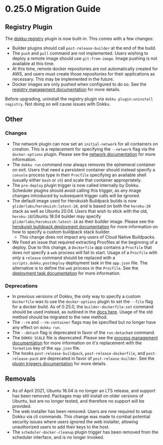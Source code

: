 # 0.25.0 Migration Guide

## Registry Plugin

The [dokku-registry](https://github.com/dokku/dokku-registry) plugin is now built-in. This comes with a few changes:

- Builder plugins should call `post-release-builder` at the end of the build.
- The `push` and `pull` command are not implemented. Users wishing to deploy a remote image should use `git:from-image`. Image pushing is not available at this time.
- At this time, remote docker repositories are not automatically created for AWS, and users must create those repositories for their applications as necessary. This may be implemented in the future.
- Docker images are only pushed when configured to do so. See the [registry management documentation](/docs/advanced-usage/registry-management.md) for more details.

Before upgrading, uninstall the registry plugin via `dokku plugin:uninstall registry`. Not doing so will cause issues with Dokku.

## Other

### Changes

- The network plugin can now set an `initial-network` for all containers on creation. This is a replacement for specifying the `--network` flag via the `docker-options` plugin. Please see the [network documentation](/docs/networking/network.md#attaching-an-app-to-a-network) for more information.
- The `dokku run` command now always removes the ephemeral container on exit. Users that need a persistent container should instead specify a `console` process type in their `Procfile` specifying an available shell (usually either `bash` or `sh`) and scale that container appropriately.
- The `pre-deploy` plugin trigger is now called internally by Dokku. Scheduler plugins should avoid calling this trigger, as any image changes introduced by subsequent trigger calls will be ignored.
- The default image used for Herokuish Buildpack builds is now `gliderlabs/herokuish:latest-20`, and is based on both the `heroku-20` stack as well as Ubuntu 20.04. Users that wish to stick with the old, `heroku-18`/Ubuntu 18.04 builder may specify `gliderlabs/herokuish:latest-18` as their builder image. Please see the [herokuish buildpack deployment documentation](/docs/deployment/builders/herokuish-buildpacks.md#customizing-the-buildpack-stack-builder) for more information on how to specify a custom buildpack stack builder.
  - This change does not impact any users of Cloud Native Buildpacks.
- We fixed an issue that required extracting Procfiles at the beginning of a deploy. Due to this change, a `Dockerfile` app contains a `Procfile` that does not specify a `web` process will fail to start. Usage of a `Procfile` with _only_ a `release` command should be replaced with a `scripts.dokku.postdeploy` deployment task in the `app.json` file. The alternative is to define the `web` process in the `Procfile`. See the [deployment task documentation](/docs/advanced-usage/deployment-tasks.md) for more information.

### Deprecations

- In previous versions of Dokku, the only way to specify a custom `Dockerfile` was to use the `docker-options` plugin to set the `--file` flag for a docker build. As of 0.25.0, the `builder-dockerfile:set` command should be used instead, as outlined in the [docs here](/docs/deployment/builders/dockerfiles.md#changingthe-dockerfile-location). Usage of the old method should be migrated to the new method.
- The `--rm` and `--rm-container` flags may be specified but no longer have any effect on `dokku run`.
- The `--detach` flag is deprecated in favor of the `run:detached` command.
- The `DOKKU_SCALE` file is deprecated. Please see the [process management documentation](/docs/processes/process-management.md#manually-managing-process-scaling) for more information on it's replacement with the `formation` key of the `app.json` file.
- The hooks `post-release-buildpack`, `post-release-dockerfile`, and `post-release-pack` are deprecated in favor of `post-release-builder`. See the [plugin triggers documentation](https://dokku.com/docs/development/plugin-triggers/#post-release-builder) for more details.

## Removals

- As of April 2021, Ubuntu 16.04 is no longer an LTS release, and support has been removed. Packages may still install on older versions of Ubuntu, but are no longer tested, and therefore no support will be provided.
- The web installer has been removed. Users are now required to setup Dokku via cli commands. This change was made to combat potential security issues where users ignored the web installer, allowing unauthorized users to add their keys to the host.
- The `scheduler-docker-cleanup` plugin trigger has been removed from the scheduler interface, and is no longer invoked.

